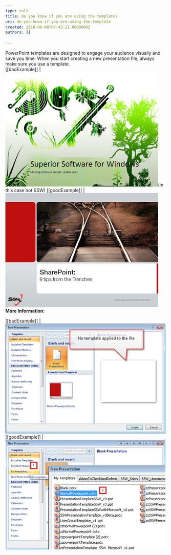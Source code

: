 ```yaml
---
type: rule
title: Do you know if you are using the template?
uri: do-you-know-if-you-are-using-the-template
created: 2010-06-08T07:43:21.0000000Z
authors: []

---
```


PowerPoint templates are designed to engage your audience visually and save you time. When you start creating a new presentation file, always make sure you use a template. <br> 
[[badExample]]
| ![Not using the corporate template](bad_cover.gif)(in this case not SSW) 
[[goodExample]]
| ![That's a mighty fine looking template you got there](good_cover.jpg)
**More Information:**

[[badExample]]
| ![No template applied to the file](noTemplate.jpg)
[[goodExample]]
| ![Find the template when creating a new presentation file](templateApplied02.gif)
